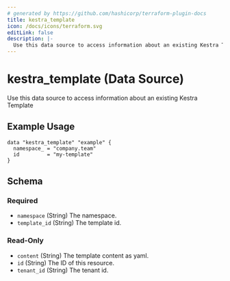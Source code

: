 ```yaml
---
# generated by https://github.com/hashicorp/terraform-plugin-docs
title: kestra_template
icon: /docs/icons/terraform.svg
editLink: false
description: |-
  Use this data source to access information about an existing Kestra Template
---
```


# kestra_template (Data Source)

Use this data source to access information about an existing Kestra Template

## Example Usage

```hcl
data "kestra_template" "example" {
  namespace_ = "company.team"
  id         = "my-template"
}
```

<!-- schema generated by tfplugindocs -->
## Schema

### Required

- `namespace` (String) The namespace.
- `template_id` (String) The template id.

### Read-Only

- `content` (String) The template content as yaml.
- `id` (String) The ID of this resource.
- `tenant_id` (String) The tenant id.
